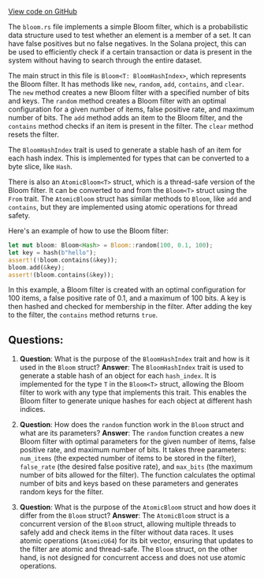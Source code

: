 
[View code on GitHub](https://github.com/solana-labs/solana/blob/master/bloom/src/bloom.rs)

The `bloom.rs` file implements a simple Bloom filter, which is a probabilistic data structure used to test whether an element is a member of a set. It can have false positives but no false negatives. In the Solana project, this can be used to efficiently check if a certain transaction or data is present in the system without having to search through the entire dataset.

The main struct in this file is `Bloom<T: BloomHashIndex>`, which represents the Bloom filter. It has methods like `new`, `random`, `add`, `contains`, and `clear`. The `new` method creates a new Bloom filter with a specified number of bits and keys. The `random` method creates a Bloom filter with an optimal configuration for a given number of items, false positive rate, and maximum number of bits. The `add` method adds an item to the Bloom filter, and the `contains` method checks if an item is present in the filter. The `clear` method resets the filter.

The `BloomHashIndex` trait is used to generate a stable hash of an item for each hash index. This is implemented for types that can be converted to a byte slice, like `Hash`.

There is also an `AtomicBloom<T>` struct, which is a thread-safe version of the Bloom filter. It can be converted to and from the `Bloom<T>` struct using the `From` trait. The `AtomicBloom` struct has similar methods to `Bloom`, like `add` and `contains`, but they are implemented using atomic operations for thread safety.

Here's an example of how to use the Bloom filter:

```rust
let mut bloom: Bloom<Hash> = Bloom::random(100, 0.1, 100);
let key = hash(b"hello");
assert!(!bloom.contains(&key));
bloom.add(&key);
assert!(bloom.contains(&key));
```

In this example, a Bloom filter is created with an optimal configuration for 100 items, a false positive rate of 0.1, and a maximum of 100 bits. A key is then hashed and checked for membership in the filter. After adding the key to the filter, the `contains` method returns `true`.
## Questions: 
 1. **Question**: What is the purpose of the `BloomHashIndex` trait and how is it used in the `Bloom` struct?
   **Answer**: The `BloomHashIndex` trait is used to generate a stable hash of an object for each `hash_index`. It is implemented for the type `T` in the `Bloom<T>` struct, allowing the Bloom filter to work with any type that implements this trait. This enables the Bloom filter to generate unique hashes for each object at different hash indices.

2. **Question**: How does the `random` function work in the `Bloom` struct and what are its parameters?
   **Answer**: The `random` function creates a new Bloom filter with optimal parameters for the given number of items, false positive rate, and maximum number of bits. It takes three parameters: `num_items` (the expected number of items to be stored in the filter), `false_rate` (the desired false positive rate), and `max_bits` (the maximum number of bits allowed for the filter). The function calculates the optimal number of bits and keys based on these parameters and generates random keys for the filter.

3. **Question**: What is the purpose of the `AtomicBloom` struct and how does it differ from the `Bloom` struct?
   **Answer**: The `AtomicBloom` struct is a concurrent version of the `Bloom` struct, allowing multiple threads to safely add and check items in the filter without data races. It uses atomic operations (`AtomicU64`) for its bit vector, ensuring that updates to the filter are atomic and thread-safe. The `Bloom` struct, on the other hand, is not designed for concurrent access and does not use atomic operations.